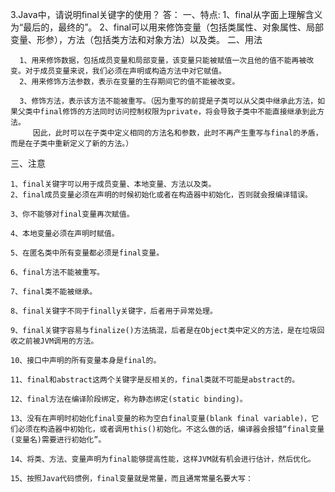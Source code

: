 3.Java中，请说明final关键字的使用？
  答：
  一、特点:
      1、final从字面上理解含义为“最后的，最终的”。
      2、final可以用来修饰变量（包括类属性、对象属性、局部变量、形参），方法（包括类方法和对象方法）以及类。
  二、用法

      1、用来修饰数据，包括成员变量和局部变量，该变量只能被赋值一次且他的值不能再被改变。对于成员变量来说，我们必须在声明或构造方法中对它赋值。
      2、用来修饰方法参数，表示在变量的生存期间它的值不能被改变。
      
      3、修饰方法，表示该方法不能被重写。（因为重写的前提是子类可以从父类中继承此方法，如果父类中final修饰的方法同时访问控制权限为private，将会导致子类中不能直接继承到此方法。
         因此，此时可以在子类中定义相同的方法名和参数，此时不再产生重写与final的矛盾，而是在子类中重新定义了新的方法。）
  三、注意

    1、final关键字可以用于成员变量、本地变量、方法以及类。
    2、final成员变量必须在声明的时候初始化或者在构造器中初始化，否则就会报编译错误。
    
    3、你不能够对final变量再次赋值。
    
    4、本地变量必须在声明时赋值。
    
    5、在匿名类中所有变量都必须是final变量。
    
    6、final方法不能被重写。
    
    7、final类不能被继承。
    
    8、final关键字不同于finally关键字，后者用于异常处理。
    
    9、final关键字容易与finalize()方法搞混，后者是在Object类中定义的方法，是在垃圾回收之前被JVM调用的方法。
    
    10、接口中声明的所有变量本身是final的。
    
    11、final和abstract这两个关键字是反相关的，final类就不可能是abstract的。
    
    12、final方法在编译阶段绑定，称为静态绑定(static binding)。
    
    13、没有在声明时初始化final变量的称为空白final变量(blank final variable)，它们必须在构造器中初始化，或者调用this()初始化。不这么做的话，编译器会报错“final变量(变量名)需要进行初始化”。
    
    14、将类、方法、变量声明为final能够提高性能，这样JVM就有机会进行估计，然后优化。
    
    15、按照Java代码惯例，final变量就是常量，而且通常常量名要大写：
